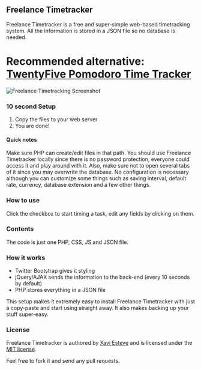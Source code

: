 ## Freelance Timetracker

Freelance Timetracker is a free and super-simple web-based timetracking system. All the information is stored in a JSON file so no database is needed.

# Recommended alternative: <a href="https://github.com/luckyshot/twentyfive">TwentyFive Pomodoro Time Tracker</a>

![Freelance Timetracking Screenshot](http://xaviesteve.com/wp-content/uploads/2013/02/freelance-timetracker-free.png)

### 10 second Setup

1. Copy the files to your web server
2. You are done!

#### Quick notes

Make sure PHP can create/edit files in that path. You should use Freelance Timetracker locally since there is no password protection, everyone could access it and play around with it. Also, make sure not to open several tabs of it since you may overwrite the database. No configuration is necessary although you can customize some things such as saving interval, default rate, currency, database extension and a few other things.


### How to use

Click the checkbox to start timing a task, edit any fields by clicking on them.


### Contents

The code is just one PHP, CSS, JS and JSON file.


### How it works

- Twitter Bootstrap gives it styling
- jQuery/AJAX sends the information to the back-end (every 10 seconds by default)
- PHP stores everything in a JSON file

This setup makes it extremely easy to install Freelance Timetracker with just a copy-paste and start using straight away. It also makes backing up your stuff super-easy.


### License

Freelance Timetracker is authored by [Xavi Esteve](http://xaviesteve.com/) and is licensed under the [MIT license](http://opensource.org/licenses/MIT).

Feel free to fork it and send any pull requests.

